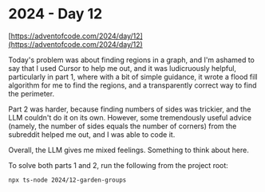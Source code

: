 # 2024 - Day 12

[https://adventofcode.com/2024/day/12](https://adventofcode.com/2024/day/12)

Today's problem was about finding regions in a graph, and I'm ashamed to say
that I used Cursor to help me out, and it was ludicruously helpful, particularly
in part 1, where with a bit of simple guidance, it wrote a flood fill algorithm
for me to find the regions, and a transparently correct way to find the perimeter.

Part 2 was harder, because finding numbers of sides was trickier, and the LLM couldn't
do it on its own. However, some tremendously useful advice (namely, the number of sides
equals the number of corners) from the subreddit helped me out, and I was able to code it.

Overall, the LLM gives me mixed feelings. Something to think about here.

To solve both parts 1 and 2, run the following from the project root:

```sh
npx ts-node 2024/12-garden-groups
```

